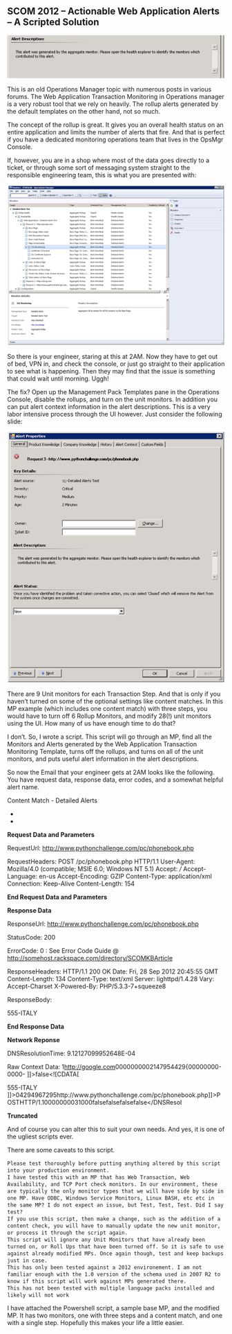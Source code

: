## SCOM 2012 – Actionable Web Application Alerts – A Scripted Solution

![Image](https://github.com/y0y0dyn3/opsmanfan/blob/master/ActionableWebAlerts/docs/Banner.png)

This is an old Operations Manager topic with numerous posts in various forums. The Web Application Transaction Monitoring in Operations manager is a very robust tool that we rely on heavily. The rollup alerts generated by the default templates on the other hand, not so much.

The concept of the rollup is great. It gives you an overall health status on an entire application and limits the number of alerts that fire. And that is perfect if you have a dedicated monitoring operations team that lives in the OpsMgr Console.

If, however, you are in a shop where most of the data goes directly to a ticket, or through some sort of messaging system straight to the responsible engineering team, this is what you are presented with:

![Image](https://github.com/y0y0dyn3/opsmanfan/blob/master/ActionableWebAlerts/docs/UnitMonitors.png)

So there is your engineer, staring at this at 2AM. Now they have to get out of bed, VPN in, and check the console, or just go straight to their application to see what is happening. Then they may find that the issue is something that could wait until morning. Uggh!

The fix? Open up the Management Pack Templates pane in the Operations Console, disable the rollups, and turn on the unit monitors. In addition you can put alert context information in the alert descriptions. This is a very labor intensive process through the UI however. Just consider the following slide:


![Image](https://github.com/y0y0dyn3/opsmanfan/blob/master/ActionableWebAlerts/docs/rollup.png)

There are 9 Unit monitors for each Transaction Step. And that is only if you haven’t turned on some of the optional settings like content matches. In this MP example (which includes one content match) with three steps, you would have to turn off 6 Rollup Monitors, and modify 28(!) unit monitors using the UI. How many of us have enough time to do that?

I don’t. So, I wrote a script. This script will go through an MP, find all the Monitors and Alerts generated by the Web Application Transaction Monitoring Template, turns off the rollups, and turns on all of the unit monitors, and puts useful alert information in the alert descriptions.

So now the Email that your engineer gets at 2AM looks like the following. You have request data, response data, error codes, and a somewhat helpful alert name.


Content Match - Detailed Alerts

*
*

****Request Data and Parameters****

RequestUrl: http://www.pythonchallenge.com/pc/phonebook.php

RequestHeaders: POST /pc/phonebook.php HTTP/1.1
User-Agent: Mozilla/4.0 (compatible; MSIE 6.0; Windows NT 5.1)
Accept: */*
Accept-Language: en-us
Accept-Encoding: GZIP
Content-Type: application/xml
Connection: Keep-Alive
Content-Length: 154



****End Request Data and Parameters****


****Response Data****

ResponseUrl: http://www.pythonchallenge.com/pc/phonebook.php

StatusCode: 200

ErrorCode: 0 : See Error Code Guide @ http://somehost.rackspace.com/directory/SCOMKBArticle

ResponseHeaders: HTTP/1.1 200 OK
Date: Fri, 28 Sep 2012 20:45:55 GMT
Content-Length: 134
Content-Type: text/xml
Server: lighttpd/1.4.28
Vary: Accept-Charset
X-Powered-By: PHP/5.3.3-7+squeeze8



ResponseBody: <?xml version="1.0"?>
<methodResponse>
<params>
<param>
<value><string>555-ITALY</string></value>
</param>
</params>
</methodResponse>

****End Response Data****


****Network Reponse****

DNSResolutionTime: 9.12127099952648E-04

Raw Context Data: <DataItem type="Microsoft.SystemCenter.WebApplication.WebApplicationData" time="2012-09-28T15:45:53.0041177-05:00" sourceHealthServiceId="4AEC9B8F-4E7F-552B-C0AD-C2B21161B85D"><RequestResults><RequestResult Id="1"><State>1</State><BasePageData><ResponseUrl>http://google.com</ResponseUrl><DNSResolutionTime>0</DNSResolutionTime><TCPConnectTime>0</TCPConnectTime><TimeToFirstByte>0</TimeToFirstByte><TimeToLastByte>0</TimeToLastByte><RedirectTime>0</RedirectTime><DownloadTime>0</DownloadTime><TotalResponseTime>0</TotalResponseTime><ContentSize>0</ContentSize><StatusCode>0</StatusCode><ErrorCode>2147954429</ErrorCode><ContentHash>{00000000-0000-
]]></ResponseHeaders><ContentChanged Type="Boolean">false</ContentChanged><ResponseBody><![CDATA[<?xml version="1.0"?>
<methodResponse>
<params>
<param>
<value><string>555-ITALY</string></value>
</param>
</params>
</methodResponse>]]></ResponseBody><SecureFailureCode>0</SecureFailureCode><DaysToExpiry>4294967295</DaysToExpiry><RequestUrl>http://www.pythonchallenge.com/pc/phonebook.php</RequestUrl><RequestHeaders><![CDATA[POST /pc/phonebook.php HTTP/1.1
User-Agent: Mozilla/4.0 (compatible; MSIE 6.0; Windows NT 5.1)
Accept: */*
Accept-Language: en-us
Accept-Encoding: GZIP
Content-Type: application/xml
Connection: Keep-Alive
Content-Length: 154

]]></RequestHeaders><Verb>POST</Verb><Version>HTTP/1.1</Version><DNSResolutionTimeEvalResult>0</DNSResolutionTimeEvalResult><TCPConnectTimeEvalResult>0</TCPConnectTimeEvalResult><TimeToFirstByteEvalResult>0</TimeToFirstByteEvalResult><TimeToLastByteEvalResult>0</TimeToLastByteEvalResult><RedirectTimeEvalResult>0</RedirectTimeEvalResult><DownloadTimeEvalResult>0</DownloadTimeEvalResult><TotalResponseTimeEvalResult>0</TotalResponseTimeEvalResult><ContentSizeEvalResult>0</ContentSizeEvalResult><ResponseBodyEvalResult>3</ResponseBodyEvalResult><StatusCodeEvalResult>1</StatusCodeEvalResult><ErrorCodeEvalResult>0</ErrorCodeEvalResult><CustomCriteriaEvalResult>0</CustomCriteriaEvalResult><DaysToExpiryEvalResult>0</DaysToExpiryEvalResult><CertificateExpired Type="Boolean">false</CertificateExpired><CertificateAuthorityUntrusted Type="Boolean">false</CertificateAuthorityUntrusted><CertificateCNInvalid Type="Boolean">false</CertificateCNInvalid><DNSResolutionFailure Type="Boolean">false</DNSResol
		

******Truncated******

And of course you can alter this to suit your own needs. And yes, it is one of the ugliest scripts ever.

There are some caveats to this script.

    Please test thoroughly before putting anything altered by this script into your production environment.
    I have tested this with an MP that has Web Transaction, Web Availability, and TCP Port check monitors. In our environment, these are typically the only monitor types that we will have side by side in one MP. Have ODBC, Windows Service Monitors, Linux BASH, etc etc in the same MP? I do not expect an issue, but Test, Test, Test. Did I say test?
    If you use this script, then make a change, such as the addition of a content check, you will have to manually update the new unit monitor, or process it through the script again.
    This script will ignore any Unit Monitors that have already been turned on, or Roll Ups that have been turned off. So it is safe to use against already modified MPs. Once again though, test and keep backups just in case.
    This has only been tested against a 2012 environement. I am not familiar enough with the 1.0 version of the schema used in 2007 R2 to know if this script will work against MPs generated there.
    This has not been tested with multiple language packs installed and likely will not work

I have attached the Powershell script, a sample base MP, and the modified MP. It has two monitors, one with three steps and a content match, and one with a single step. Hopefully this makes your life a little easier.



